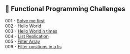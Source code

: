 
## 🎯 Functional Programming Challenges

001 - [Solve me first](https://github.com/danipishinin/HackerRank/blob/main/functional_programming/solve-me-first.md) </br >
002 - [Hello World](https://github.com/danipishinin/HackerRank/blob/main/functional_programming/hello-world.md) </br >
003 - [Hello World n times](https://github.com/danipishinin/HackerRank/blob/main/functional_programming/hello-world-n-times.md) </br >
004 - [List Replication](https://github.com/danipishinin/HackerRank/blob/main/functional_programming/list-replication.md) </br >
005 - [Filter Array](https://github.com/danipishinin/HackerRank/blob/main/functional_programming/filter-array.md) </br >
006 - [Filter positions in a lis](https://github.com/danipishinin/HackerRank/blob/main/functional_programming/filter-positions-in-a-lis.md) </br >